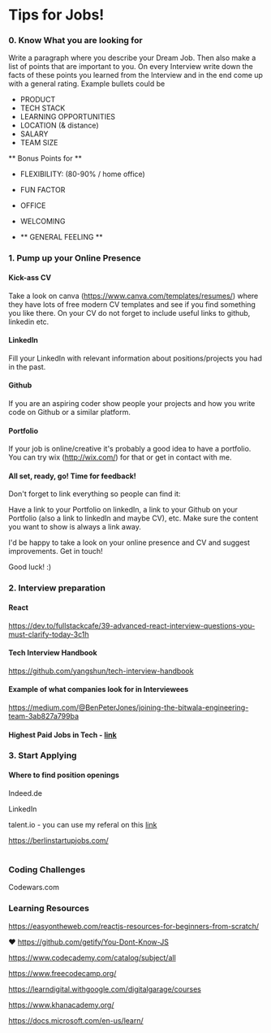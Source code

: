 # Tips for Jobs!

### 0. Know What you are looking for
Write a paragraph where you describe your Dream Job. Then also make a list of points that are important to you. On every Interview write down the facts of these points you learned from the Interview and in the end come up with a general rating.
Example bullets could be

* PRODUCT
* TECH STACK 
* LEARNING OPPORTUNITIES
* LOCATION (& distance)
* SALARY
* TEAM SIZE

** Bonus Points for **

* FLEXIBILITY: (80-90% / home office)
* FUN FACTOR
* OFFICE
* WELCOMING

* ** GENERAL FEELING ** 


### 1. Pump up your Online Presence
#### Kick-ass CV
Take a look on canva (https://www.canva.com/templates/resumes/) where they have lots of free modern CV templates and see if you find something you like there. 
  On your CV do not forget to include useful links to github, linkedin etc.
#### LinkedIn
Fill your LinkedIn with relevant information about positions/projects you had in the past.
#### Github
If you are an aspiring coder show people your projects and how you write code on Github or a similar platform.
#### Portfolio
If your job is online/creative it's probably a good idea to have a portfolio. You can try wix (http://wix.com/) for that or get in contact with me.
#### All set, ready, go! Time for feedback!
Don't forget to link everything so people can find it: 

Have a link to your Portfolio on linkedIn, a link to your Github on your Portfolio (also a link to linkedIn and maybe CV), etc. Make sure the content you want to show is always a link away.

I'd be happy to take a look on your online presence and CV and suggest improvements. Get in touch!

Good luck! :)

### 2. Interview preparation

#### React 

https://dev.to/fullstackcafe/39-advanced-react-interview-questions-you-must-clarify-today-3c1h

#### Tech Interview Handbook
https://github.com/yangshun/tech-interview-handbook

#### Example of what companies look for in Interviewees
https://medium.com/@BenPeterJones/joining-the-bitwala-engineering-team-3ab827a799ba

#### Highest Paid Jobs in Tech - [link](https://hired.com/blog/candidates/3-highest-paid-jobs-technology)

### 3. Start Applying

#### Where to find position openings
Indeed.de

LinkedIn

talent.io - you can use my referal on this [link](https://www.talent.io/ref/FqzSvdMY)

https://berlinstartupjobs.com/

# 

### Coding Challenges
Codewars.com

### Learning Resources

https://easyontheweb.com/reactjs-resources-for-beginners-from-scratch/

♥ https://github.com/getify/You-Dont-Know-JS

https://www.codecademy.com/catalog/subject/all

https://www.freecodecamp.org/

https://learndigital.withgoogle.com/digitalgarage/courses

https://www.khanacademy.org/

https://docs.microsoft.com/en-us/learn/
